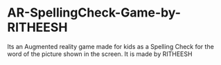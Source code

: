 # AR-SpellingCheck-Game-by-RITHEESH
Its an Augmented reality game made for kids as a Spelling Check for the word of the picture shown in the screen. It is made by RITHEESH
